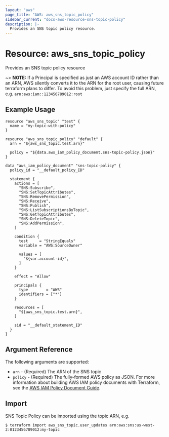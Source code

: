 ```yaml
---
layout: "aws"
page_title: "AWS: aws_sns_topic_policy"
sidebar_current: "docs-aws-resource-sns-topic-policy"
description: |-
  Provides an SNS topic policy resource.
---
```


# Resource: aws_sns_topic_policy

Provides an SNS topic policy resource

~> **NOTE:** If a Principal is specified as just an AWS account ID rather than an ARN, AWS silently converts it to the ARN for the root user, causing future terraform plans to differ. To avoid this problem, just specify the full ARN, e.g. `arn:aws:iam::123456789012:root`

## Example Usage

```hcl
resource "aws_sns_topic" "test" {
  name = "my-topic-with-policy"
}

resource "aws_sns_topic_policy" "default" {
  arn = "${aws_sns_topic.test.arn}"

  policy = "${data.aws_iam_policy_document.sns-topic-policy.json}"
}

data "aws_iam_policy_document" "sns-topic-policy" {
  policy_id = "__default_policy_ID"

  statement {
    actions = [
      "SNS:Subscribe",
      "SNS:SetTopicAttributes",
      "SNS:RemovePermission",
      "SNS:Receive",
      "SNS:Publish",
      "SNS:ListSubscriptionsByTopic",
      "SNS:GetTopicAttributes",
      "SNS:DeleteTopic",
      "SNS:AddPermission",
    ]

    condition {
      test     = "StringEquals"
      variable = "AWS:SourceOwner"

      values = [
        "${var.account-id}",
      ]
    }

    effect = "Allow"

    principals {
      type        = "AWS"
      identifiers = ["*"]
    }

    resources = [
      "${aws_sns_topic.test.arn}",
    ]

    sid = "__default_statement_ID"
  }
}
```

## Argument Reference

The following arguments are supported:

* `arn` - (Required) The ARN of the SNS topic
* `policy` - (Required) The fully-formed AWS policy as JSON. For more information about building AWS IAM policy documents with Terraform, see the [AWS IAM Policy Document Guide](/docs/providers/aws/guides/iam-policy-documents.html).

## Import

SNS Topic Policy can be imported using the topic ARN, e.g.

```
$ terraform import aws_sns_topic.user_updates arn:aws:sns:us-west-2:0123456789012:my-topic
```

